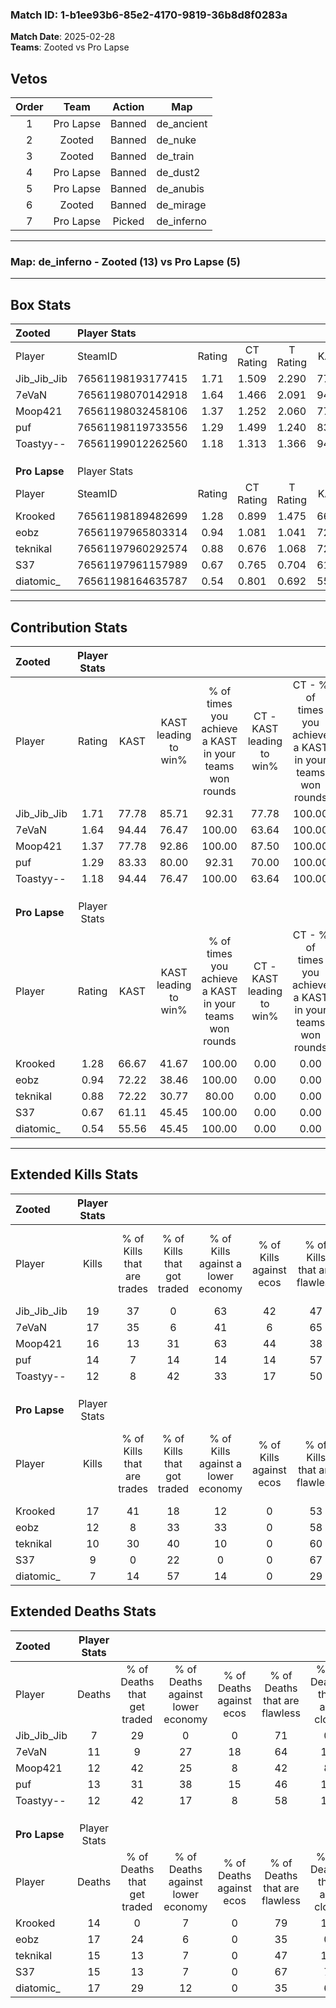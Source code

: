 ### Match ID: 1-b1ee93b6-85e2-4170-9819-36b8d8f0283a  
**Match Date**: 2025-02-28  
**Teams**: Zooted vs Pro Lapse  

## Vetos  

| Order | Team | Action | Map |
| :---: | :--: | :----: | --- |
| 1 | Pro Lapse | Banned | de_ancient |
| 2 | Zooted | Banned | de_nuke |
| 3 | Zooted | Banned | de_train |
| 4 | Pro Lapse | Banned | de_dust2 |
| 5 | Pro Lapse | Banned | de_anubis |
| 6 | Zooted | Banned | de_mirage |
| 7 | Pro Lapse | Picked | de_inferno |

---  

### **Map**: de_inferno - Zooted (13) vs Pro Lapse (5)  
---  

## Box Stats  

| **Zooted**    | Player Stats      |        |           |          |       |       |       |         |        |      |     |
| :- | :- | :-: | :-: | :-: | :-: | :-: | :-: | :-: | :-: | :-: | :-: |
| Player        | SteamID           | Rating | CT Rating | T Rating | KAST  |  ADR  | Kills | Assists | Deaths | K/D  | HS% |
| Jib_Jib_Jib   | 76561198193177415 |  1.71  |   1.509   |  2.290   | 77.78 | 101.6 |  19   |    9    |   7    | 2.71 | 52  |
| 7eVaN         | 76561198070142918 |  1.64  |   1.466   |  2.091   | 94.44 | 114.4 |  17   |    6    |   11   | 1.55 | 35  |
| Moop421       | 76561198032458106 |  1.37  |   1.252   |  2.060   | 77.78 | 91.9  |  16   |    6    |   12   | 1.33 | 50  |
| puf           | 76561198119733556 |  1.29  |   1.499   |  1.240   | 83.33 | 94.6  |  14   |    6    |   13   | 1.08 | 57  |
| Toastyy--     | 76561199012262560 |  1.18  |   1.313   |  1.366   | 94.44 | 61.8  |  12   |    2    |   12   | 1.00 | 41  |
|               |                   |        |           |          |       |       |       |         |        |      |     |
|               |                   |        |           |          |       |       |       |         |        |      |     |
|               |                   |        |           |          |       |       |       |         |        |      |     |
| **Pro Lapse** | Player Stats      |        |           |          |       |       |       |         |        |      |     |
| Player        | SteamID           | Rating | CT Rating | T Rating | KAST  |  ADR  | Kills | Assists | Deaths | K/D  | HS% |
| Krooked       | 76561198189482699 |  1.28  |   0.899   |  1.475   | 66.67 | 96.9  |  17   |    4    |   14   | 1.21 | 41  |
| eobz          | 76561197965803314 |  0.94  |   1.081   |  1.041   | 72.22 | 78.6  |  12   |    4    |   17   | 0.71 | 66  |
| teknikal      | 76561197960292574 |  0.88  |   0.676   |  1.068   | 72.22 | 70.1  |  10   |    5    |   15   | 0.67 | 70  |
| S37           | 76561197961157989 |  0.67  |   0.765   |  0.704   | 61.11 | 47.8  |   9   |    3    |   15   | 0.60 | 44  |
| diatomic_     | 76561198164635787 |  0.54  |   0.801   |  0.692   | 55.56 | 68.1  |   7   |    4    |   17   | 0.41 | 28  |
---  

## Contribution Stats  

| **Zooted**    | Player Stats |       |                      |                                                        |                           |                                                             |                          |                                                            |
| :- | :-: | :-: | :-: | :-: | :-: | :-: | :-: | :-: |
| Player        |    Rating    | KAST  | KAST leading to win% | % of times you achieve a KAST in your teams won rounds | CT - KAST leading to win% | CT - % of times you achieve a KAST in your teams won rounds | T - KAST leading to win% | T - % of times you achieve a KAST in your teams won rounds |
| Jib_Jib_Jib   |     1.71     | 77.78 |        85.71         |                         92.31                          |           77.78           |                           100.00                            |          100.00          |                           83.33                            |
| 7eVaN         |     1.64     | 94.44 |        76.47         |                         100.00                         |           63.64           |                           100.00                            |          100.00          |                           100.00                           |
| Moop421       |     1.37     | 77.78 |        92.86         |                         100.00                         |           87.50           |                           100.00                            |          100.00          |                           100.00                           |
| puf           |     1.29     | 83.33 |        80.00         |                         92.31                          |           70.00           |                           100.00                            |          100.00          |                           83.33                            |
| Toastyy--     |     1.18     | 94.44 |        76.47         |                         100.00                         |           63.64           |                           100.00                            |          100.00          |                           100.00                           |
|               |              |       |                      |                                                        |                           |                                                             |                          |                                                            |
|               |              |       |                      |                                                        |                           |                                                             |                          |                                                            |
|               |              |       |                      |                                                        |                           |                                                             |                          |                                                            |
| **Pro Lapse** | Player Stats |       |                      |                                                        |                           |                                                             |                          |                                                            |
| Player        |    Rating    | KAST  | KAST leading to win% | % of times you achieve a KAST in your teams won rounds | CT - KAST leading to win% | CT - % of times you achieve a KAST in your teams won rounds | T - KAST leading to win% | T - % of times you achieve a KAST in your teams won rounds |
| Krooked       |     1.28     | 66.67 |        41.67         |                         100.00                         |           0.00            |                            0.00                             |          62.50           |                           100.00                           |
| eobz          |     0.94     | 72.22 |        38.46         |                         100.00                         |           0.00            |                            0.00                             |          62.50           |                           100.00                           |
| teknikal      |     0.88     | 72.22 |        30.77         |                         80.00                          |           0.00            |                            0.00                             |          44.44           |                           80.00                            |
| S37           |     0.67     | 61.11 |        45.45         |                         100.00                         |           0.00            |                            0.00                             |          71.43           |                           100.00                           |
| diatomic_     |     0.54     | 55.56 |        45.45         |                         100.00                         |           0.00            |                            0.00                             |          71.43           |                           100.00                           |
---  

## Extended Kills Stats  

| **Zooted**    | Player Stats |                            |                            |                                    |                         |                              |                                 |                                       |                    |           |
| :- | :-: | :-: | :-: | :-: | :-: | :-: | :-: | :-: | :-: | :-: |
| Player        |    Kills     | % of Kills that are trades | % of Kills that got traded | % of Kills against a lower economy | % of Kills against ecos | % of Kills that are flawless | % of Kills that are close duels | % of Kills that are assisted by flash | Pistol Round Kills | AWP Kills |
| Jib_Jib_Jib   |      19      |             37             |             0              |                 63                 |           42            |              47              |               11                |                   0                   |         0          |     1     |
| 7eVaN         |      17      |             35             |             6              |                 41                 |            6            |              65              |                6                |                   0                   |         0          |     2     |
| Moop421       |      16      |             13             |             31             |                 63                 |           44            |              38              |               13                |                   0                   |         0          |     1     |
| puf           |      14      |             7              |             14             |                 14                 |           14            |              57              |                0                |                   0                   |         1          |     6     |
| Toastyy--     |      12      |             8              |             42             |                 33                 |           17            |              50              |                8                |                   0                   |         0          |     0     |
|               |              |                            |                            |                                    |                         |                              |                                 |                                       |                    |           |
|               |              |                            |                            |                                    |                         |                              |                                 |                                       |                    |           |
|               |              |                            |                            |                                    |                         |                              |                                 |                                       |                    |           |
| **Pro Lapse** | Player Stats |                            |                            |                                    |                         |                              |                                 |                                       |                    |           |
| Player        |    Kills     | % of Kills that are trades | % of Kills that got traded | % of Kills against a lower economy | % of Kills against ecos | % of Kills that are flawless | % of Kills that are close duels | % of Kills that are assisted by flash | Pistol Round Kills | AWP Kills |
| Krooked       |      17      |             41             |             18             |                 12                 |            0            |              53              |               12                |                   0                   |         0          |     1     |
| eobz          |      12      |             8              |             33             |                 33                 |            0            |              58              |               17                |                   0                   |         0          |     1     |
| teknikal      |      10      |             30             |             40             |                 10                 |            0            |              60              |               10                |                   0                   |         0          |     2     |
| S37           |      9       |             0              |             22             |                 0                  |            0            |              67              |               11                |                   0                   |         4          |     0     |
| diatomic_     |      7       |             14             |             57             |                 14                 |            0            |              29              |               14                |                  14                   |         0          |     1     |
## Extended Deaths Stats  

| **Zooted**    | Player Stats |                             |                                   |                          |                               |                            |                           |               |
| :- | :-: | :-: | :-: | :-: | :-: | :-: | :-: | :-: |
| Player        |    Deaths    | % of Deaths that get traded | % of Deaths against lower economy | % of Deaths against ecos | % of Deaths that are flawless | % of Deaths that are close | % of Deaths while blinded | Deaths to AWP |
| Jib_Jib_Jib   |      7       |             29              |                 0                 |            0             |              71               |             0              |             0             |       1       |
| 7eVaN         |      11      |              9              |                27                 |            18            |              64               |             18             |             0             |       1       |
| Moop421       |      12      |             42              |                25                 |            8             |              42               |             8              |             8             |       0       |
| puf           |      13      |             31              |                38                 |            15            |              46               |             15             |             0             |       1       |
| Toastyy--     |      12      |             42              |                17                 |            8             |              58               |             17             |             0             |       1       |
|               |              |                             |                                   |                          |                               |                            |                           |               |
|               |              |                             |                                   |                          |                               |                            |                           |               |
|               |              |                             |                                   |                          |                               |                            |                           |               |
| **Pro Lapse** | Player Stats |                             |                                   |                          |                               |                            |                           |               |
| Player        |    Deaths    | % of Deaths that get traded | % of Deaths against lower economy | % of Deaths against ecos | % of Deaths that are flawless | % of Deaths that are close | % of Deaths while blinded | Deaths to AWP |
| Krooked       |      14      |              0              |                 7                 |            0             |              79               |             14             |             0             |       0       |
| eobz          |      17      |             24              |                 6                 |            0             |              35               |             0              |             0             |       0       |
| teknikal      |      15      |             13              |                 7                 |            0             |              47               |             13             |             0             |       1       |
| S37           |      15      |             13              |                 7                 |            0             |              67               |             7              |             0             |       0       |
| diatomic_     |      17      |             29              |                12                 |            0             |              35               |             6              |             0             |       0       |
